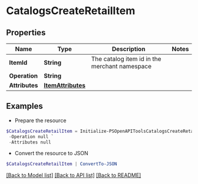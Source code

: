 # CatalogsCreateRetailItem
## Properties

Name | Type | Description | Notes
------------ | ------------- | ------------- | -------------
**ItemId** | **String** | The catalog item id in the merchant namespace | 
**Operation** | **String** |  | 
**Attributes** | [**ItemAttributes**](ItemAttributes.md) |  | 

## Examples

- Prepare the resource
```powershell
$CatalogsCreateRetailItem = Initialize-PSOpenAPIToolsCatalogsCreateRetailItem  -ItemId DS0294-M `
 -Operation null `
 -Attributes null
```

- Convert the resource to JSON
```powershell
$CatalogsCreateRetailItem | ConvertTo-JSON
```

[[Back to Model list]](../README.md#documentation-for-models) [[Back to API list]](../README.md#documentation-for-api-endpoints) [[Back to README]](../README.md)

